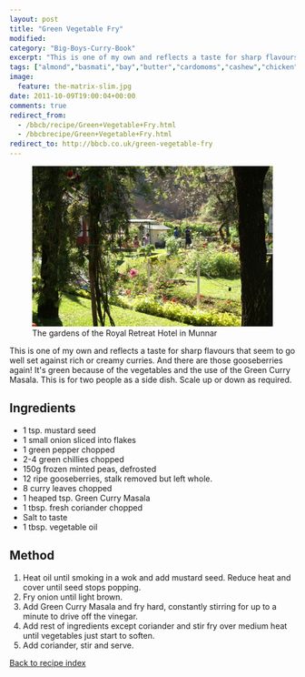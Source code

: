 ```yaml
---
layout: post
title: "Green Vegetable Fry"
modified:
category: "Big-Boys-Curry-Book"
excerpt: "This is one of my own and reflects a taste for sharp flavours that seem"
tags: ["almond","basmati","bay","butter","cardomoms","cashew","chicken","cinnamon","cloves","cumin","ghee","lamb","mace","nuts","pepper","rice","saffron","turmeric"]
image:
  feature: the-matrix-slim.jpg
date: 2011-10-09T19:00:04+00:00
comments: true
redirect_from: 
  - /bbcb/recipe/Green+Vegetable+Fry.html
  - /bbcbrecipe/Green+Vegetable+Fry.html
redirect_to: http://bbcb.co.uk/green-vegetable-fry
---
```


<figure>
	<a href="/images/bbcb/pict2433.jpg" alt="Munnar, Kerala, India" title="Munnar, Kerala, India &#169; Ashley Kitson 12/09/2011"><img src="/images/bbcb/pict2433.jpg"/></a>
	<figcaption>The gardens of the Royal Retreat Hotel in Munnar</figcaption>
</figure>

This is one of my own and reflects a taste for sharp flavours that seem to go well set against rich or creamy curries. And there are those gooseberries again! It's green because of the vegetables and the use of the Green Curry Masala. This is for two people as a side dish. Scale up or down as required.
        
## Ingredients
        
<ul><li>1 tsp. mustard seed</li><li>1 small onion sliced into flakes</li><li>1 green pepper chopped</li><li>2-4 green chillies chopped</li><li>150g frozen minted peas, defrosted</li><li>12 ripe gooseberries, stalk removed but left whole.</li><li>8 curry leaves chopped</li><li>1 heaped tsp. Green Curry Masala</li><li>1 tbsp. fresh coriander chopped</li><li>Salt to taste</li><li>1 tbsp. vegetable oil</li></ul>
        
## Method

<ol><li>Heat oil until smoking in a wok and add mustard seed. Reduce heat and cover until seed stops popping.</li><li>Fry onion until light brown.</li><li>Add Green Curry Masala and fry hard, constantly stirring for up to a minute to drive off the vinegar.</li><li>Add rest of ingredients except coriander and stir fry over medium heat    until vegetables just start to soften.</li><li>Add coriander, stir and serve.</li></ol>   

<a href="/bbcb">Back to recipe index</a>      